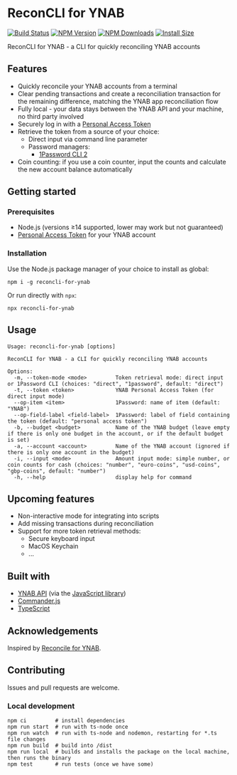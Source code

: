 # ReconCLI for YNAB

[![Build Status](https://github.com/olexs/reconcli-for-ynab/actions/workflows/npm-publish.yml/badge.svg)](https://github.com/olexs/reconcli-for-ynab/actions?query=workflow%3A%22npm-publish%22)
[![NPM Version](http://img.shields.io/npm/v/reconcli-for-ynab.svg?style=flat)](https://www.npmjs.org/package/reconcli-for-ynab)
[![NPM Downloads](https://img.shields.io/npm/dm/reconcli-for-ynab.svg?style=flat)](https://npmcharts.com/compare/reconcli-for-ynab?minimal=true)
[![Install Size](https://packagephobia.now.sh/badge?p=reconcli-for-ynab)](https://packagephobia.now.sh/result?p=reconcli-for-ynab)

ReconCLI for YNAB - a CLI for quickly reconciling YNAB accounts

## Features

- Quickly reconcile your YNAB accounts from a terminal
- Clear pending transactions and create a reconciliation transaction for the remaining difference, matching the YNAB app reconciliation flow
- Fully local - your data stays between the YNAB API and your machine, no third party involved
- Securely log in with a [Personal Access Token](https://api.youneedabudget.com/#personal-access-tokens)
- Retrieve the token from a source of your choice:
  - Direct input via command line parameter 
  - Password managers:
    - [1Password CLI 2](https://developer.1password.com/docs/cli/get-started/)
- Coin counting: if you use a coin counter, input the counts and calculate the new account balance automatically

## Getting started

### Prerequisites

- Node.js (versions ≥14 supported, lower may work but not guaranteed)
- [Personal Access Token](https://api.youneedabudget.com/#personal-access-tokens) for your YNAB account

### Installation

Use the Node.js package manager of your choice to install as global:
```shell
npm i -g reconcli-for-ynab
```

Or run directly with `npx`:
```shell
npx reconcli-for-ynab
```

## Usage

```
Usage: reconcli-for-ynab [options]

ReconCLI for YNAB - a CLI for quickly reconciling YNAB accounts

Options:
  -m, --token-mode <mode>         Token retrieval mode: direct input or 1Password CLI (choices: "direct", "1password", default: "direct")
  -t, --token <token>             YNAB Personal Access Token (for direct input mode)
  --op-item <item>                1Password: name of item (default: "YNAB")
  --op-field-label <field-label>  1Password: label of field containing the token (default: "personal access token")
  -b, --budget <budget>           Name of the YNAB budget (leave empty if there is only one budget in the account, or if the default budget is set)
  -a, --account <account>         Name of the YNAB account (ignored if there is only one account in the budget)
  -i, --input <mode>              Amount input mode: simple number, or coin counts for cash (choices: "number", "euro-coins", "usd-coins", "gbp-coins", default: "number")
  -h, --help                      display help for command
```

## Upcoming features

- Non-interactive mode for integrating into scripts
- Add missing transactions during reconciliation
- Support for more token retrieval methods:
  - Secure keyboard input
  - MacOS Keychain
  - ...

## Built with

- [YNAB API](https://api.youneedabudget.com/) (via the [JavaScript library](https://github.com/ynab/ynab-sdk-js))
- [Commander.js](https://github.com/olexs/reconcli-for-ynab)
- [TypeScript](https://www.typescriptlang.org/)

## Acknowledgements

Inspired by [Reconcile for YNAB](https://github.com/JesseEmond/reconcile-for-ynab).

## Contributing

Issues and pull requests are welcome.

### Local development

```shell
npm ci         # install dependencies
npm run start  # run with ts-node once
npm run watch  # run with ts-node and nodemon, restarting for *.ts file changes
npm run build  # build into /dist
npm run local  # builds and installs the package on the local machine, then runs the binary
npm test       # run tests (once we have some)
```